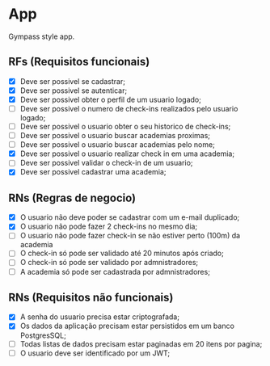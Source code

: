 # App

Gympass style app.

## RFs (Requisitos funcionais)

- [x] Deve ser possivel se cadastrar;
- [x] Deve ser possivel se autenticar;
- [x] Deve ser possivel obter o perfil de um usuario logado;
- [ ] Deve ser possivel o numero de check-ins realizados pelo usuario logado;
- [ ] Deve ser possivel o usuario obter o seu historico de check-ins;
- [ ] Deve ser possivel o usuario buscar academias proximas;
- [ ] Deve ser possivel o usuario buscar academias pelo nome;
- [x] Deve ser possivel o usuario realizar check in em uma academia;
- [ ] Deve ser possivel validar o check-in de um usuario;
- [x] Deve ser possivel cadastrar uma academia;

## RNs (Regras de negocio)

- [x] O usuario não deve poder se cadastrar com um e-mail duplicado;
- [x] O usuario não pode fazer 2 check-ins no mesmo dia;
- [ ] O usuario não pode fazer check-in se não estiver perto (100m) da academia
- [ ] O check-in só pode ser validado até 20 minutos após criado;
- [ ] O check-in só pode ser validado por admnistradores;
- [ ] A academia só pode ser cadastrada por admnistradores;

## RNs (Requisitos não funcionais)

- [x] A senha do usuario precisa estar criptografada;
- [x] Os dados da aplicação precisam estar persistidos em um banco PostgresSQL;
- [ ] Todas listas de dados precisam estar paginadas em 20 itens por pagina;
- [ ] O usuario deve ser identificado por um JWT;
